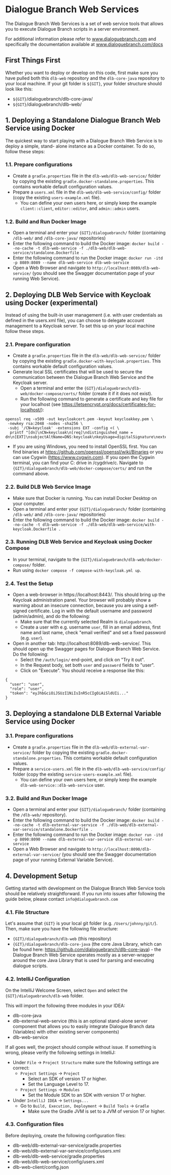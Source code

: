 # Dialogue Branch Web Services
The Dialogue Branch Web Services is a set of web service tools that allows you to execute Dialogue
Branch scripts in a server environment. 

For additional information please refer to www.dialoguebranch.com and specifically the
documentation available at www.dialoguebranch.com/docs

## First Things First
Whether you want to deploy or develop on this code, first make sure you have pulled both this 
`dlb-web` repository and the `dlb-core-java` repository to your local machine. If your git folder is
 `${GIT}`, your folder structure should look like this:

* `${GIT}`/dialoguebranch/dlb-core-java/
* `${GIT}`/dialoguebranch/dlb-web/

## 1. Deploying a Standalone Dialogue Branch Web Service using Docker
The quickest way to start playing with a Dialogue Branch Web Service is to deploy a simple, stand-
alone instance as a Docker container. To do so, follow these steps:

### 1.1. Prepare configurations
* Create a `gradle.properties` file in the `dlb-web/dlb-web-service/` folder by copying the existing 
`gradle.docker-standalone.properties`. This contains workable default configuration values. 
* Prepare a `users.xml` file in the `dlb-web/dlb-web-service/config/` folder (copy the existing 
`users-example.xml` file).
  * You can define your own users here, or simply keep the example `client::client`, 
  `editor::editor`, and `admin::admin` users.

### 1.2. Build and Run Docker Image
* Open a terminal and enter your `{GIT}/dialoguebranch/` folder (containing `/dlb-web/` and 
`/dlb-core-java/` repositories)
* Enter the following command to build the Docker image: `docker build --no-cache -t
dlb-web-service -f ./dlb-web/dlb-web-service/standalone.Dockerfile .`
* Enter the following command to run the Docker image: `docker run -itd -p 8089:8089 --name dlb-web-service dlb-web-service`
* Open a Web Browser and navigate to `http://localhost:8089/dlb-web-service/` (you should see 
the Swagger documentation page of your running Web Service).

## 2. Deploying DLB Web Service with Keycloak using Docker (experimental)
Instead of using the built-in user management (i.e. with user credentials as defined in the 
users.xml file), you can choose to delegate account management to a Keycloak server. To set this up
on your local machine follow these steps.

### 2.1. Prepare configuration
* Create a `gradle.properties` file in the `dlb-web/dlb-web-service/` folder by copying the existing 
`gradle.docker-with-keycloak.properties`. This contains workable default configuration values.
* Generate local SSL certificates that will be used to secure the communication between the 
  Dialogue Branch Web Service and the Keycloak server. 
  * Open a terminal and enter the `{GIT}/dialoguebranch/dlb-web/docker-compose/certs/` folder (create it if it does not exist).
  * Run the following command to generate a certificate and key file for your localhost (see 
    https://letsencrypt.org/docs/certificates-for-localhost/):

```
openssl req -x509 -out keycloakcert.pem -keyout keycloakkey.pem \
 -newkey rsa:2048 -nodes -sha256 \
 -subj '/CN=keycloak' -extensions EXT -config <( \
  printf "[dn]\nCN=keycloak\n[req]\ndistinguished_name = dn\n[EXT]\nsubjectAltName=DNS:keycloak\nkeyUsage=digitalSignature\nextendedKeyUsage=serverAuth")
```
  * If you are using Windows, you need to install OpenSSL first. You can find binaries at
    https://github.com/openssl/openssl/wiki/Binaries or you can use Cygwin (https://www.cygwin.com).
    If you open the Cygwin terminal, you can find your C: drive in /cygdrive/c. Navigate to
    `{GIT}/dialoguebranch/dlb-web/docker-compose/certs/` and run the command above.

### 2.2. Build DLB Web Service Image
* Make sure that Docker is running. You can install Docker Desktop on your computer.
* Open a terminal and enter your `{GIT}/dialoguebranch/` folder (containing `/dlb-web/` and 
`/dlb-core-java/` repositories)
* Enter the following command to build the Docker image: `docker build --no-cache -t dlb-web-service -f ./dlb-web/dlb-web-service/with-keycloak.Dockerfile .`

### 2.3. Running DLB Web Service and Keycloak using Docker Compose
* In your terminal, navigate to the `{GIT}/dialoguebranch/dlb-web/docker-compose/` folder.
* Run using `docker compose -f compose-with-keycloak.yml up`.

### 2.4. Test the Setup
* Open a web-browser in https://localhost:8443/. This should bring up the Keycloak administration
  panel. Your browser will probably show a warning about an insecure connection, because you are
  using a self-signed certificate. Log in with the default username and password (admin/admin), and do the following:
  * Make sure that the currently selected Realm is `dialoguebranch`.
  * Create a user with e.g. username `user`, fill in an email address, first name and last name, check "email verified" and set a fixed password (e.g. `user`).
* Open in another tab: http://localhost:8089/dlb-web-service/. This should open up the Swagger pages
  for Dialogue Branch Web Service. Do the following:
  * Select the `/auth/login/` end-point, and click on "Try it out".
  * In the Request body, set both `user` and `password` fields to "user".
  * Click on "Execute". You should receive a response like this:

```
{
  "user": "user",
  "role": "user",
  "token": "eyJhbGciOiJSUzI1NiIsInR5cCIgOiAiSldUIi..."
}
```

## 3. Deploying a standalone DLB External Variable Service using Docker

### 3.1. Prepare configurations
* Create a `gradle.properties` file in the `dlb-web/dlb-external-var-service/` folder by copying the existing 
`gradle.docker-standalone.properties`. This contains workable default configuration values. 
* Prepare a `service-users.xml` file in the `dlb-web/dlb-web-service/config/` folder (copy the existing 
`service-users-example.xml` file).
  * You can define your own users here, or simply keep the example `dlb-web-service::dlb-web-service` user.

### 3.2. Build and Run Docker Image
* Open a terminal and enter your `{GIT}/dialoguebranch/` folder (containing the `/dlb-web/` 
  repository).
* Enter the following command to build the Docker image: `docker build --no-cache -t dlb-external-var-service -f ./dlb-web/dlb-external-var-service/standalone.Dockerfile .`
* Enter the following command to run the Docker image: `docker run -itd -p 8090:8090 --name dlb-external-var-service dlb-external-var-service`
* Open a Web Browser and navigate to `http://localhost:8090/dlb-external-var-service/` (you should see 
  the Swagger documentation page of your running External Variable Service).

## 4. Development Setup
Getting started with development on the Dialogue Branch Web Service tools should be relatively 
straightforward. If you run into issues after following the guide below, please contact 
`info@dialoguebranch.com`

### 4.1. File Structure
Let's assume that `{GIT}` is your local git folder (e.g. `/Users/johnny/git/`). Then, make 
sure you have the following file structure:

* `{GIT}/dialoguebranch/dlb-web` (this repository)
* `{GIT}/dialoguebranch/dlb-core-java` (the core Java Library, which can be found here: 
https://github.com/dialoguebranch/dlb-core-java) - the Dialogue Branch Web Service operates
mostly as a server-wrapper around the core Java Library that is used for parsing and executing
dialogue scripts.

### 4.2. IntelliJ Configuration
On the IntelliJ Welcome Screen, select `Open` and select the `{GIT}/dialoguebranch/dlb-web` 
folder.

This will import the following three modules in your IDEA:
* dlb-core-java
* dlb-external-web-service (this is an optional stand-alone server component that allows you to 
easily integrate Dialogue Branch data (Variables) with other existing server components)
* dlb-web-service

If all goes well, the project should compile without issue. If something is wrong, please verify
the following settings in IntelliJ:

* Under `File` -> `Project Structure` make sure the following settings are correct:
  * `Project Settings` -> `Project`
    * Select an SDK of version 17 or higher.
    * Set the Language Level to 17.
  * `Project Settings` -> `Modules`
    * Set the Module SDK to an SDK with version 17 or higher.
* Under `IntelliJ IDEA` -> `Settings...`
  * Go to `Build, Execution, Deployment` -> `Build Tools` -> `Gradle`
    * Make sure the Gradle JVM is set to a JVM of version 17 or higher.

### 4.3. Configuration files
Before deploying, create the following configuration files:

* dlb-web/dlb-external-var-service/gradle.properties
* dlb-web/dlb-external-var-service/config/users.xml
* dlb-web/dlb-web-service/gradle.properties
* dlb-web/dlb-web-service/config/users.xml
* dlb-web-client/config.json
